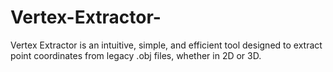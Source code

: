 # Vertex-Extractor-
Vertex Extractor is an intuitive, simple, and efficient tool designed to extract point coordinates from legacy .obj files, whether in 2D or 3D. 

